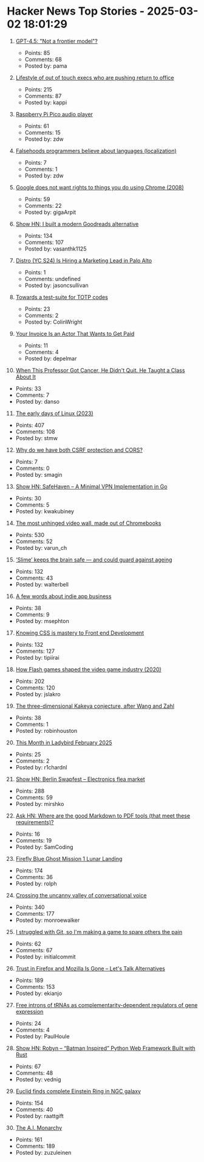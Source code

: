 # Hacker News Top Stories - 2025-03-02 18:01:29

1. [GPT-4.5: "Not a frontier model"?](https://www.interconnects.ai/p/gpt-45-not-a-frontier-model)
   - Points: 85
   - Comments: 68
   - Posted by: pama

2. [Lifestyle of out of touch execs who are pushing return to office](https://twitter.com/EthanEvansVP/status/1895845734177452369)
   - Points: 215
   - Comments: 87
   - Posted by: kappi

3. [Raspberry Pi Pico audio player](http://lucstechblog.blogspot.com/2025/02/raspberry-pi-pico-audio-player.html)
   - Points: 61
   - Comments: 15
   - Posted by: zdw

4. [Falsehoods programmers believe about languages (localization)](https://www.lexiconista.com/falsehoods-about-languages/)
   - Points: 7
   - Comments: 1
   - Posted by: zdw

5. [Google does not want rights to things you do using Chrome (2008)](https://www.mattcutts.com/blog/google-chrome-license-agreement/)
   - Points: 59
   - Comments: 22
   - Posted by: gigaArpit

6. [Show HN: I built a modern Goodreads alternative](https://kaguya.io/)
   - Points: 134
   - Comments: 107
   - Posted by: vasanthk1125

7. [Distro (YC S24) Is Hiring a Marketing Lead in Palo Alto](https://www.ycombinator.com/companies/distro/jobs/splSeS5-marketing-lead)
   - Points: 1
   - Comments: undefined
   - Posted by: jasoncsullivan

8. [Towards a test-suite for TOTP codes](https://shkspr.mobi/blog/2025/03/towards-a-test-suite-for-totp-codes/)
   - Points: 23
   - Comments: 2
   - Posted by: ColinWright

9. [Your Invoice Is an Actor That Wants to Get Paid](https://10xbetterai.beehiiv.com/p/your-invoice-is-an-actor-that-wants-to-get-paid)
   - Points: 11
   - Comments: 4
   - Posted by: depelmar

10. [When This Professor Got Cancer, He Didn't Quit. He Taught a Class About It](https://www.nytimes.com/2025/02/26/us/stanford-professor-cancer-bryant-lin.html)
   - Points: 33
   - Comments: 7
   - Posted by: danso

11. [The early days of Linux (2023)](https://lwn.net/Articles/928581/)
   - Points: 407
   - Comments: 108
   - Posted by: stmw

12. [Why do we have both CSRF protection and CORS?](https://smagin.fyi/posts/cross-site-requests/)
   - Points: 7
   - Comments: 0
   - Posted by: smagin

13. [Show HN: SafeHaven – A Minimal VPN Implementation in Go](https://github.com/kwakubiney/safehaven)
   - Points: 30
   - Comments: 5
   - Posted by: kwakubiney

14. [The most unhinged video wall, made out of Chromebooks](https://varun.ch/posts/videowall/)
   - Points: 530
   - Comments: 52
   - Posted by: varun_ch

15. [‘Slime’ keeps the brain safe ― and could guard against ageing](https://www.nature.com/articles/d41586-025-00554-w)
   - Points: 132
   - Comments: 43
   - Posted by: walterbell

16. [A few words about indie app business](https://blog.charliemonroe.net/a-few-words-about-indie-app-business/)
   - Points: 38
   - Comments: 9
   - Posted by: msephton

17. [Knowing CSS is mastery to Front end Development](https://helloanselm.com/writings/knowing-css-is-mastery-to-frontend-development)
   - Points: 132
   - Comments: 127
   - Posted by: tipiirai

18. [How Flash games shaped the video game industry (2020)](https://www.flashgamehistory.com/)
   - Points: 202
   - Comments: 120
   - Posted by: jslakro

19. [The three-dimensional Kakeya conjecture, after Wang and Zahl](https://terrytao.wordpress.com/2025/02/25/the-three-dimensional-kakeya-conjecture-after-wang-and-zahl/)
   - Points: 38
   - Comments: 1
   - Posted by: robinhouston

20. [This Month in Ladybird February 2025](https://ladybird.org/newsletter/2025-02-28/)
   - Points: 25
   - Comments: 2
   - Posted by: r1chardnl

21. [Show HN: Berlin Swapfest – Electronics flea market](https://www.swapfest.berlin/)
   - Points: 288
   - Comments: 59
   - Posted by: mirshko

22. [Ask HN: Where are the good Markdown to PDF tools (that meet these requirements)?](undefined)
   - Points: 16
   - Comments: 19
   - Posted by: SamCoding

23. [Firefly Blue Ghost Mission 1 Lunar Landing](https://plus.nasa.gov/scheduled-video/firefly-blue-ghost-mission-1-lunar-landing/)
   - Points: 174
   - Comments: 36
   - Posted by: rolph

24. [Crossing the uncanny valley of conversational voice](https://www.sesame.com/research/crossing_the_uncanny_valley_of_voice)
   - Points: 340
   - Comments: 177
   - Posted by: monroewalker

25. [I struggled with Git, so I'm making a game to spare others the pain](https://initialcommit.com/blog/im-making-a-git-game)
   - Points: 62
   - Comments: 67
   - Posted by: initialcommit

26. [Trust in Firefox and Mozilla Is Gone – Let's Talk Alternatives](https://boilingsteam.com/poll-trust-in-firefox-mozilla-is-gone/)
   - Points: 189
   - Comments: 153
   - Posted by: ekianjo

27. [Free introns of tRNAs as complementarity-dependent regulators of gene expression](https://www.cell.com/molecular-cell/fulltext/S1097-2765(25)00053-X)
   - Points: 24
   - Comments: 4
   - Posted by: PaulHoule

28. [Show HN: Robyn – “Batman Inspired” Python Web Framework Built with Rust](https://robyn.tech/)
   - Points: 67
   - Comments: 48
   - Posted by: vednig

29. [Euclid finds complete Einstein Ring in NGC galaxy](https://www.euclid-ec.org/einstein-ring-in-ngc-6505/)
   - Points: 154
   - Comments: 40
   - Posted by: raattgift

30. [The A.I. Monarchy](https://substack.com/home/post/p-156886169)
   - Points: 161
   - Comments: 189
   - Posted by: zuzuleinen


